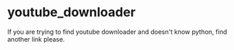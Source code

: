 # youtube_downloader
If you are trying to find youtube downloader and doesn't know python, find another link please.
